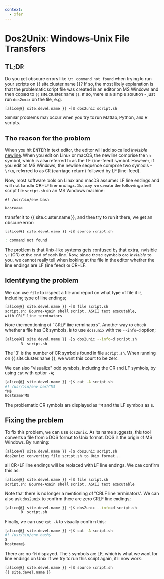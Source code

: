 ```yaml
---
context:
  - xfer
---
```


# Dos2Unix: Windows-Unix File Transfers

## TL;DR

Do you get obscure errors like `\r: command not found` when trying to run your scripts on {{ site.cluster.name }}?  If so, the most likely explanation is that the problematic script file was created in an editor on MS Windows and then copied to {{ site.cluster.name }}. If so, there is a simple solution - just run `dos2unix` on the file, e.g.

```sh
[alice@{{ site.devel.name }} ~]$ dos2unix script.sh
```

Similar problems may occur when you try to run Matlab, Python, and R scripts.


## The reason for the problem

When you hit <kbd>ENTER</kbd> in text editor, the editor will add so called _invisible_ [newline](https://en.wikipedia.org/wiki/Newline).  When you edit on Linux or macOS, the newline comprise the `\n` symbol, which is also referred to as the LF (line-feed) symbol.  However, if you edit on MS Windows, the newline sequence comprise two symbols - `\r\n`, referred to as CR (carriage-return) followed by LF (line-feed).

Now, most software tools on Linux and macOS assumes LF line endings and will not handle CR+LF line endings.  So, say we create the following shell script file `script.sh` on an MS Windows machine:

```plain
#! /usr/bin/env bash

hostname
```

transfer it to {{ site.cluster.name }}, and then try to run it there, we get an obscure error:

```sh
[alice@{{ site.devel.name }} ~]$ source script.sh 

: command not found
```

The problem is that Unix-like systems gets confused by that extra, invisible `\r` (CR) at the end of each line.  Now, since these symbols are _invisible_ to you, we cannot really tell when looking at the file in the editor whether the line endings are LF (line feed) or CR+LF.


## Identifying the problem

We can use `file` to inspect a file and report on what type of file it is, including type of line endings;

```sh
[alice@{{ site.devel.name }} ~]$ file script.sh
script.sh: Bourne-Again shell script, ASCII text executable,
with CRLF line terminators
```

Note the mentioning of "CRLF line terminators".  Another way to check whether a file has CR symbols, is to use `dos2unix` with the `--info=d` option;

```sh
[alice@{{ site.devel.name }} ~]$ dos2unix --info=d script.sh
       3  script.sh
```

The '3' is the number of CR symbols found in file `script.sh`.  When running on {{ site.cluster.name }}, we want this count to be zero.

We can also "visualize" odd symbols, including the CR and LF symbols, by using `cat` with option `-A`;

```sh
[alice@{{ site.devel.name }} ~]$ cat -A script.sh
#! /usr/bin/env bash^M$
^M$
hostname^M$
```

The problematic CR symbols are displayed as `^M` and the LF symbols as `$`.  


## Fixing the problem

To fix this problem, we can use `dos2unix`.  As its name suggests, this tool converts a file from a DOS format to Unix format.  DOS is the origin of MS Windows.  By running:

```sh
[alice@{{ site.devel.name }} ~]$ dos2unix script.sh
dos2unix: converting file script.sh to Unix format...
```

all CR+LF line endings will be replaced with LF line endings.  We can confirm this as:

```sh
[alice@{{ site.devel.name }} ~]$ file script.sh
script.sh: Bourne-Again shell script, ASCII text executable
```

Note that there is no longer a mentioning of "CRLF line terminators".  We can also ask `dos2unix` to confirm there are zero CRLF line endings;

```sh
[alice@{{ site.devel.name }} ~]$ dos2unix --info=d script.sh
       0  script.sh
```

Finally, we can use `cat -A` to visually confirm this:

```sh
[alice@{{ site.devel.name }} ~]$ cat -A script.sh
#! /usr/bin/env bash$
$
hostname$
```

There are no `^M` displayed.  The `$` symbols are LF, which is what we want for line endings on Unix. If we try to run this script again, it'll now work:

```sh
[alice@{{ site.devel.name }} ~]$ source script.sh
{{ site.devel.name }}
```
